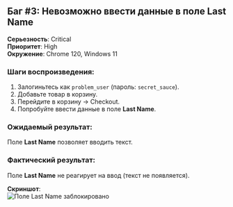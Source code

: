 ## Баг #3: Невозможно ввести данные в поле Last Name

**Серьезность**: Critical  
**Приоритет**: High  
**Окружение**: Chrome 120, Windows 11  

### Шаги воспроизведения:
1. Залогиньтесь как `problem_user` (пароль: `secret_sauce`).
2. Добавьте товар в корзину.
3. Перейдите в корзину → Checkout.
4. Попробуйте ввести данные в поле **Last Name**.

### Ожидаемый результат:
Поле **Last Name** позволяет вводить текст.

### Фактический результат:
Поле **Last Name** не реагирует на ввод (текст не появляется).

**Скриншот**:  
![Поле Last Name заблокировано](../5_Additional_Materials/Screenshots/)